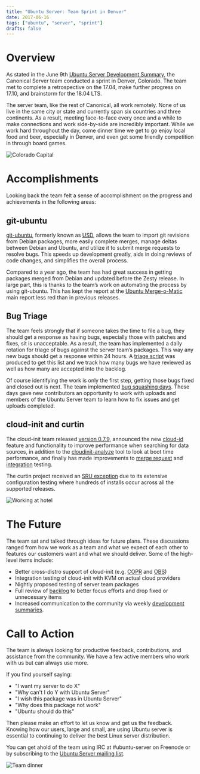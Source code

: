 ```yaml
---
title: "Ubuntu Server: Team Sprint in Denver"
date: 2017-06-16
tags: ["ubuntu", "server", "sprint"]
drafts: false
---
```


# Overview

As stated in the June 9th [Ubuntu Server Development Summary](https://insights.ubuntu.com/2017/06/09/ubuntu-server-development-summary/), the Canonical Server team conducted a sprint in Denver, Colorado. The team met to complete a retrospective on the 17.04, make further progress on 17.10, and brainstorm for the 18.04 LTS.

The server team, like the rest of Canonical, all work remotely. None of us live in the same city or state and currently span six countries and three continents. As a result, meeting face-to-face every once and a while to make connections and work side-by-side are incredibly important. While we work hard throughout the day, come dinner time we get to go enjoy local food and beer, especially in Denver, and even get some friendly competition in through board games.

![Colorado Capital](/img/sprint/2017-denver/capital.jpg)

# Accomplishments

Looking back the team felt a sense of accomplishment on the progress and achievements in the following areas:

## git-ubuntu

[git-ubuntu](https://naccblog.wordpress.com/2017/03/24/usd-1-ubuntu-server-dev-git-importer/), formerly known as [USD](https://naccblog.wordpress.com/2017/05/19/usd-has-been-renamed-to-git-ubuntu/), allows the team to import git revisions from Debian packages, more easily complete merges, manage deltas between Debian and Ubuntu, and utilize it to submit merge requests to resolve bugs. This speeds up development greatly, aids in doing reviews of code changes, and simplifies the overall process.

Compared to a year ago, the team has had great success in getting packages merged from Debian and updated before the Zesty release. In large part, this is thanks to the team’s work on automating the process by using git-ubuntu. This has kept the report at the [Ubuntu Merge-o-Matic](https://merges.ubuntu.com/main.html) main report less red than in previous releases.

## Bug Triage

The team feels strongly that if someone takes the time to file a bug, they should get a response as having bugs, especially those with patches and fixes, sit is unacceptable. As a result, the team has implemented a daily rotation for triage of bugs against the server team’s packages. This way any new bugs should get a response within 24 hours. A [triage script](https://github.com/powersj/ubuntu-server-triage) was produced to get this list and we track how many bugs we have reviewed as well as how many are accepted into the backlog.

Of course identifying the work is only the first step, getting those bugs fixed and closed out is next. The team implemented [bug squashing days](https://lists.ubuntu.com/archives/ubuntu-server/2017-March/007502.html). These days gave new contributors an opportunity to work with uploads and members of the Ubuntu Server team to learn how to fix issues and get uploads completed.

## cloud-init and curtin

The cloud-init team released [version 0.7.9](https://lists.launchpad.net/cloud-init/msg00057.html), announced the new [cloud-id](https://lists.launchpad.net/cloud-init/msg00078.html) feature and functionality to improve performance when searching for data sources, in addition to the [cloudinit-analyze](https://lists.launchpad.net/cloud-init/msg00044.html) tool to look at boot time performance, and finally has made improvements to [merge request](https://lists.launchpad.net/cloud-init/msg00079.html) and [integration](https://lists.launchpad.net/cloud-init/msg00058.html) testing.

The curtin project received an [SRU exception](https://wiki.ubuntu.com/CurtinUpdates) due to its extensive configuration testing where hundreds of installs occur across all the supported releases.

![Working at hotel](/img/sprint/2017-denver/work.jpg)

# The Future

The team sat and talked through ideas for future plans. These discussions ranged from how we work as a team and what we expect of each other to features our customers want and what we should deliver. Some of the high-level items include:

* Better cross-distro support of cloud-init (e.g. [COPR](https://copr.fedorainfracloud.org/coprs/g/cloud-init/cloud-init-dev/) and [OBS](https://build.opensuse.org/package/show/Cloud:Tools:Next/cloud-init))
* Integration testing of cloud-init with KVM on actual cloud providers
* Nightly proposed testing of server team packages
* Full review of [backlog](https://bugs.launchpad.net/~ubuntu-server/+subscribedbugs) to better focus efforts and drop fixed or unnecessary items
* Increased communication to the community via weekly [development summaries](https://insights.ubuntu.com/tag/ubuntu-server).

# Call to Action

The team is always looking for productive feedback, contributions, and assistance from the community. We have a few active members who work with us but can always use more.

If you find yourself saying:

* "I want my server to do X"
* "Why can't I do Y with Ubuntu Server"
* "I wish this package was in Ubuntu Server"
* "Why does this package not work"
* "Ubuntu should do this"

Then please make an effort to let us know and get us the feedback. Knowing how our users, large and small, are using Ubuntu server is essential to continuing to deliver the best Linux server distribution.

You can get ahold of the team using IRC at #ubuntu-server on Freenode or by subscribing to the [Ubuntu Server mailing list](https://lists.ubuntu.com/mailman/listinfo/ubuntu-server).

![Team dinner](/img/sprint/2017-denver/team.jpg)
